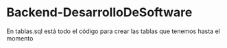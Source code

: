 # Backend-DesarrolloDeSoftware

En tablas.sql está todo el código para crear las tablas que tenemos hasta el momento
